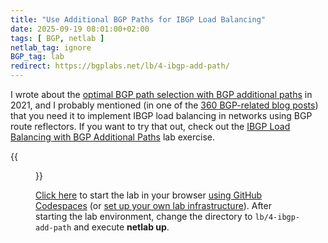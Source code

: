 ```yaml
---
title: "Use Additional BGP Paths for IBGP Load Balancing"
date: 2025-09-19 08:01:00+02:00
tags: [ BGP, netlab ]
netlab_tag: ignore
BGP_tag: lab
redirect: https://bgplabs.net/lb/4-ibgp-add-path/
---
```

I wrote about the [optimal BGP path selection with BGP additional paths](https://blog.ipspace.net/2021/12/bgp-multipath-addpath/) in 2021, and I probably mentioned (in one of the [360 BGP-related blog posts](https://blog.ipspace.net/tag/bgp/)) that you need it to implement IBGP load balancing in networks using BGP route reflectors. If you want to try that out, check out the [IBGP Load Balancing with BGP Additional Paths](https://bgplabs.net/lb/4-ibgp-add-path/) lab exercise.

{{<figure src="https://bgplabs.net/lb/topology-ibgp-add-path.png" width="300">}}

[Click here](https://github.com/codespaces/new/bgplab/bgplab) to start the lab in your browser [using GitHub Codespaces](https://bgplabs.net/4-codespaces/) (or [set up your own lab infrastructure](https://bgplabs.net/1-setup/)). After starting the lab environment, change the directory to `lb/4-ibgp-add-path` and execute **netlab up**.
